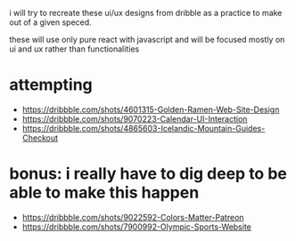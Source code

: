 i will try to recreate these ui/ux designs from dribble as a practice to make out of a given speced.

these will use only pure react with javascript and will be focused mostly on ui and ux rather than functionalities

# attempting
* https://dribbble.com/shots/4601315-Golden-Ramen-Web-Site-Design
* https://dribbble.com/shots/9070223-Calendar-UI-Interaction
* https://dribbble.com/shots/4865603-Icelandic-Mountain-Guides-Checkout

# bonus: i really have to dig deep to be able to make this happen
* https://dribbble.com/shots/9022592-Colors-Matter-Patreon
* https://dribbble.com/shots/7900992-Olympic-Sports-Website